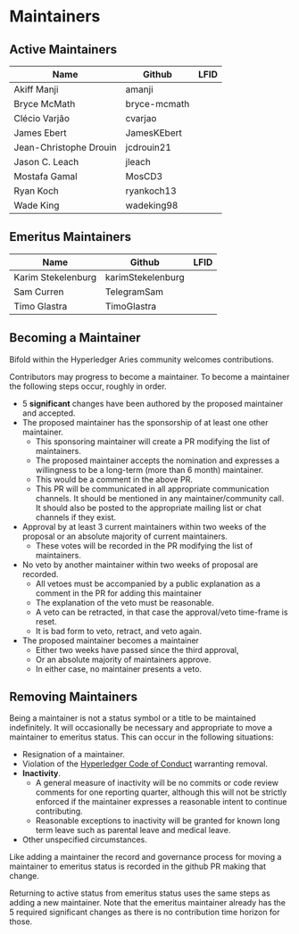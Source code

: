 # Maintainers

## Active Maintainers

<!-- Please keep this sorted alphabetically by github -->

| Name                   | Github       | LFID |
| ---------------------- | ------------ | ---- |
| Akiff Manji            | amanji       |      |
| Bryce McMath           | bryce-mcmath |      |
| Clécio Varjão          | cvarjao      |      |
| James Ebert            | JamesKEbert  |      |
| Jean-Christophe Drouin | jcdrouin21   |      |
| Jason C. Leach         | jleach       |      |
| Mostafa Gamal          | MosCD3       |      |
| Ryan Koch              | ryankoch13   |      |
| Wade King              | wadeking98   |      |

## Emeritus Maintainers

| Name               | Github            | LFID |
| ------------------ | ----------------- | ---- |
| Karim Stekelenburg | karimStekelenburg |      |
| Sam Curren         | TelegramSam       |      |
| Timo Glastra       | TimoGlastra       |      |

## Becoming a Maintainer

Bifold within the Hyperledger Aries community welcomes contributions.

Contributors may progress to become a maintainer. To become a maintainer the following steps occur, roughly in order.

- 5 **significant** changes have been authored by the proposed maintainer and accepted.
- The proposed maintainer has the sponsorship of at least one other maintainer.
  - This sponsoring maintainer will create a PR modifying the list of
    maintainers.
  - The proposed maintainer accepts the nomination and expresses a willingness
    to be a long-term (more than 6 month) maintainer.
  - This would be a comment in the above PR.
  - This PR will be communicated in all appropriate communication channels. It
    should be mentioned in any maintainer/community call. It should also be
    posted to the appropriate mailing list or chat channels if they exist.
- Approval by at least 3 current maintainers within two weeks of the proposal or an absolute majority of current maintainers.
  - These votes will be recorded in the PR modifying the list of maintainers.
- No veto by another maintainer within two weeks of proposal are recorded.
  - All vetoes must be accompanied by a public explanation as a comment in the
    PR for adding this maintainer
  - The explanation of the veto must be reasonable.
  - A veto can be retracted, in that case the approval/veto time-frame is reset.
  - It is bad form to veto, retract, and veto again.
- The proposed maintainer becomes a maintainer
  - Either two weeks have passed since the third approval,
  - Or an absolute majority of maintainers approve.
  - In either case, no maintainer presents a veto.

## Removing Maintainers

Being a maintainer is not a status symbol or a title to be maintained indefinitely. It will occasionally be necessary and appropriate to move a
maintainer to emeritus status. This can occur in the following situations:

- Resignation of a maintainer.
- Violation of the [Hyperledger Code of
  Conduct](https://wiki.hyperledger.org/display/HYP/Hyperledger+Code+of+Conduct) warranting removal.
- **Inactivity**.
  - A general measure of inactivity will be no commits or code review comments for one reporting quarter, although this will not be strictly enforced if the maintainer expresses a reasonable intent to continue contributing.
  - Reasonable exceptions to inactivity will be granted for known long term leave such as parental leave and medical leave.
- Other unspecified circumstances.

Like adding a maintainer the record and governance process for moving a maintainer to emeritus status is recorded in the github PR making that change.

Returning to active status from emeritus status uses the same steps as adding a new maintainer. Note that the emeritus maintainer already has the 5 required significant changes as there is no contribution time horizon for those.
